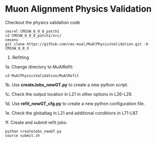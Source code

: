 # Muon Alignment Physics Validation

Checkout the physics validation code

    cmsrel CMSSW_8_0_8_patch1
    cd CMSSW_8_0_8_patch1/src/
    cmsenv
    git clone https://github.com/cms-mual/MuAlPhysicsValidation.git -b CMSSW_8_0_X

1. Refitting

1a. Change directory to MuAlRefit:

    cd MuAlPhysicsValidation/MuAlRefit

1b. Use **createJobs_newGT.py** to create a new python script.

1c. Check the output location in L21 in other options in L26-L29.

1d. Use **refit_newGT_cfg.py** to create a new python configuration file.

1e. Check the globaltag in L21 and additional conditions in L71-L87.

1f. Create and submit refit jobs:

    python createJobs_newGT.py
    source submit.sh
